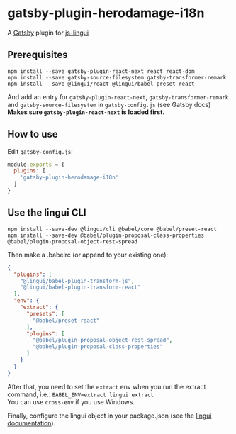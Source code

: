 # gatsby-plugin-herodamage-i18n
 
A [Gatsby](https://github.com/gatsbyjs/gatsby) plugin for
[js-lingui](https://github.com/lingui/js-lingui)

## Prerequisites

```
npm install --save gatsby-plugin-react-next react react-dom
npm install --save gatsby-source-filesystem gatsby-transformer-remark
npm install --save @lingui/react @lingui/babel-preset-react
```

And add an entry for `gatsby-plugin-react-next`, `gatsby-transformer-remark` and `gatsby-source-filesystem` in `gatsby-config.js` (see Gatsby docs)  
**Makes sure `gatsby-plugin-react-next` is loaded first.**

## How to use

Edit `gatsby-config.js`:
```javascript
module.exports = {
  plugins: [
    'gatsby-plugin-herodamage-i18n'
  ]
}
```


## Use the lingui CLI

```
npm install --save-dev @lingui/cli @babel/core @babel/preset-react
npm install --save-dev @babel/plugin-proposal-class-properties @babel/plugin-proposal-object-rest-spread
```

Then make a .babelrc (or append to your existing one):
```json
{
  "plugins": [
    "@lingui/babel-plugin-transform-js",
    "@lingui/babel-plugin-transform-react"
  ],
  "env": {
    "extract": {
      "presets": [
        "@babel/preset-react"
      ],
      "plugins": [
        "@babel/plugin-proposal-object-rest-spread",
        "@babel/plugin-proposal-class-properties"
      ]
    }
  }
}
```

After that, you need to set the `extract` env when you run the extract command, i.e.: `BABEL_ENV=extract lingui extract`  
You can use `cross-env` if you use Windows.

Finally, configure the lingui object in your package.json (see the [lingui documentation](https://lingui.github.io/js-lingui/ref/lingui-conf.html)).

